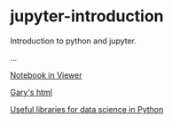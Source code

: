 # jupyter-introduction

Introduction to python and jupyter.

...

[Notebook in Viewer](http://nbviewer.jupyter.org/github/scholich/jupyter-introduction/blob/master/jupyter_introduction.ipynb)


[Gary's html](https://htmlpreview.github.io/?https://github.com/scholich/jupyter-introduction/blob/master/class_meta_principles.html)

[Useful libraries for data science in Python](https://github.com/rasbt/pattern_classification/blob/master/resources/python_data_libraries.md)
